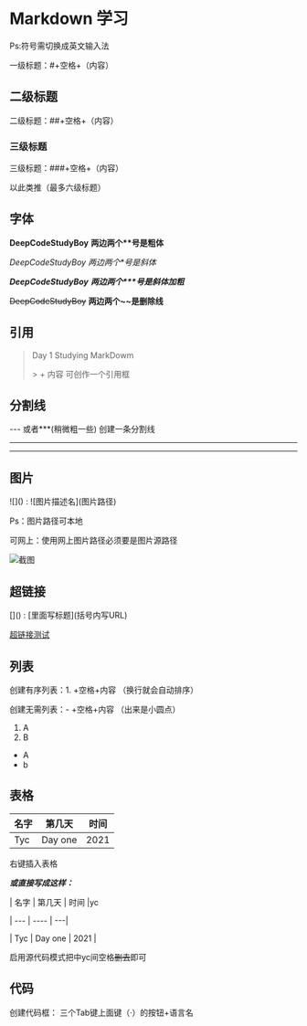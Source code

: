 # Markdown 学习 

Ps:符号需切换成英文输入法

一级标题：#+空格+（内容）

## 二级标题

二级标题：##+空格+（内容）

### 三级标题

三级标题：###+空格+（内容）  

以此类推（最多六级标题）



## 字体

**DeepCodeStudyBoy**  **两边两个\*\*号是粗体**

*DeepCodeStudyBoy*   *两边两个\*号是斜体*

***DeepCodeStudyBoy*** ***两边两个\*\*\*号是斜体加粗***

~~DeepCodeStudyBoy~~  **两边两个~~是删除线**



## 引用

> Day 1 Studying  MarkDowm
>
> \>  +  内容 可创作一个引用框



## 分割线

\--- 或者\***(稍微粗一些)  创建一条分割线

---

***



## 图片

\!\[\]\(\)  :  \!\[图片描述名\]\(图片路径)  

Ps：图片路径可本地

可网上：使用网上图片路径必须要是图片源路径   

![截图]() 



## 超链接

\[\]\(\)  : \[里面写标题\]\(括号内写URL\)

[超链接测试](www.baidu.com)



## 列表

 创建有序列表：1\. +空格+内容  （换行就会自动排序）

 创建无需列表：\- +空格+内容  （出来是小圆点）

1. A
2. B

- A
- b



## 表格

名字|第几天|时间
--|--|:-:
Tyc|Day one|2021

右键插入表格



***或直接写成这样：***

| 名字 | 第几天  | 时间 |yc

| --- | ---- | ---|

| Tyc  | Day one | 2021 |

启用源代码模式把中yc间空格~~删去~~即可



## 代码

创建代码框： 三个Tab键上面键（·）的按钮+语言名

```java

```



```python

```











